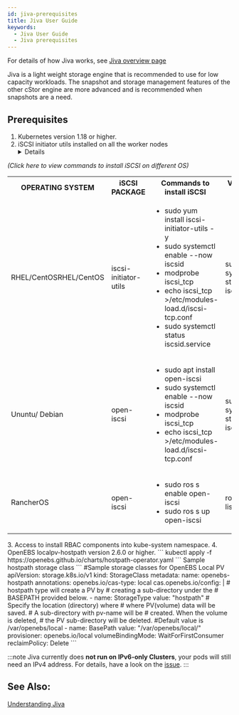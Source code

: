 ```yaml
---
id: jiva-prerequisites
title: Jiva User Guide
keywords: 
  - Jiva User Guide
  - Jiva prerequisites
---
```



For details of how Jiva works, see [Jiva overview page](/concepts/jiva)

Jiva is a light weight storage engine that is recommended to use for low capacity workloads. The snapshot and storage management features of the other cStor engine are more advanced and is recommended when snapshots are a need. 

## Prerequisites

1. Kubernetes version 1.18 or higher.
2. iSCSI initiator utils installed on all the worker nodes<details>
<summary><i>(Click here to view commands to install iSCSI on different OS)</i></summary>
<table>
<tr>
 <th>OPERATING SYSTEM</th>
 <th>iSCSI PACKAGE</th>
 <th>Commands to install iSCSI</th>
 <th>Verify iSCSI Status</th>
</tr>
<tr>
 <td>RHEL/CentOSRHEL/CentOS</td>
 <td>iscsi-initiator-utils</td>
 <td>
 <ul>
 <li>sudo yum install iscsi-initiator-utils -y</li>
<li>sudo systemctl enable --now iscsid</li>
<li>modprobe iscsi_tcp</li>
<li>echo iscsi_tcp >/etc/modules-load.d/iscsi-tcp.conf</li>
 <li>sudo systemctl status iscsid.service</li></ul></td>
 <td>sudo systemctl status iscsid.service</td>
</tr>
<tr>
 <td>Ununtu/ Debian</td>
 <td>open-iscsi</td>
 <td>
 <ul>
 <li>sudo apt install open-iscsi</li>
<li>sudo systemctl enable --now iscsid</li>
<li>modprobe iscsi_tcp</li>
<li>echo iscsi_tcp >/etc/modules-load.d/iscsi-tcp.conf</li></ul>
 </td>
 <td>sudo systemctl status iscsid.service</td>
</tr>
<tr>
 <td>RancherOS</td>
 <td>open-iscsi</td>
 <td>
 <ul>
 <li>sudo ros s enable open-iscsi</li>
 <li>sudo ros s up open-iscsi</li>
 </ul>
 </td>
 <td>ros service list iscsi</td>
</tr>
</table>
</details>
3. Access to install RBAC components into kube-system namespace.
4. OpenEBS localpv-hostpath version 2.6.0 or higher.
   ```
   kubectl apply -f  https://openebs.github.io/charts/hostpath-operator.yaml
   ```
  Sample hostpath storage class
   ```
   #Sample storage classes for OpenEBS Local PV
apiVersion: storage.k8s.io/v1
kind: StorageClass
metadata:
  name: openebs-hostpath
  annotations:
    openebs.io/cas-type: local
    cas.openebs.io/config: |
      # hostpath type will create a PV by 
      # creating a sub-directory under the
      # BASEPATH provided below.
      - name: StorageType
        value: "hostpath"
      # Specify the location (directory) where
      # where PV(volume) data will be saved. 
      # A sub-directory with pv-name will be 
      # created. When the volume is deleted, 
      # the PV sub-directory will be deleted.
      #Default value is /var/openebs/local
      - name: BasePath
        value: "/var/openebs/local/"
provisioner: openebs.io/local
volumeBindingMode: WaitForFirstConsumer
reclaimPolicy: Delete
   ```

:::note
Jiva currently does **not run on IPv6-only Clusters**, your pods will still need an IPv4 address. For details, have a look on the [issue](https://github.com/openebs/jiva/issues/373).
:::

## See Also:

[Understanding Jiva](/concepts/jiva)

